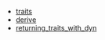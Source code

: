 - [traits](traits/README.md)
- [derive](derive/README.md)
- [returning_traits_with_dyn](returning_traits_with_dyn/README.md)